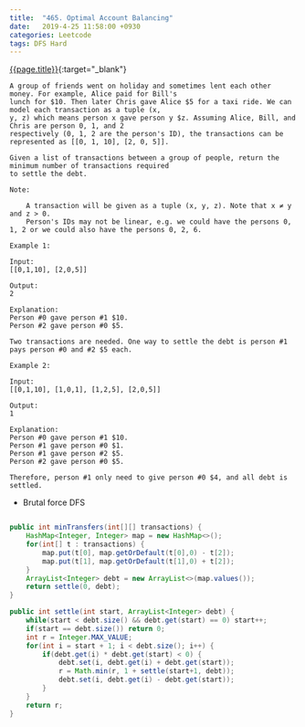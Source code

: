 ```yaml
---
title:  "465. Optimal Account Balancing"
date:   2019-4-25 11:58:00 +0930
categories: Leetcode
tags: DFS Hard
---
```


[{{page.title}}](https://leetcode.com/problems/optimal-account-balancing/){:target="_blank"}

    A group of friends went on holiday and sometimes lent each other money. For example, Alice paid for Bill's
    lunch for $10. Then later Chris gave Alice $5 for a taxi ride. We can model each transaction as a tuple (x,
    y, z) which means person x gave person y $z. Assuming Alice, Bill, and Chris are person 0, 1, and 2
    respectively (0, 1, 2 are the person's ID), the transactions can be represented as [[0, 1, 10], [2, 0, 5]].

    Given a list of transactions between a group of people, return the minimum number of transactions required
    to settle the debt.

    Note:

        A transaction will be given as a tuple (x, y, z). Note that x ≠ y and z > 0.
        Person's IDs may not be linear, e.g. we could have the persons 0, 1, 2 or we could also have the persons 0, 2, 6.

    Example 1:

    Input:
    [[0,1,10], [2,0,5]]

    Output:
    2

    Explanation:
    Person #0 gave person #1 $10.
    Person #2 gave person #0 $5.

    Two transactions are needed. One way to settle the debt is person #1 pays person #0 and #2 $5 each.

    Example 2:

    Input:
    [[0,1,10], [1,0,1], [1,2,5], [2,0,5]]

    Output:
    1

    Explanation:
    Person #0 gave person #1 $10.
    Person #1 gave person #0 $1.
    Person #1 gave person #2 $5.
    Person #2 gave person #0 $5.

    Therefore, person #1 only need to give person #0 $4, and all debt is settled.


* Brutal force DFS

```java

public int minTransfers(int[][] transactions) {
    HashMap<Integer, Integer> map = new HashMap<>();
    for(int[] t : transactions) {
        map.put(t[0], map.getOrDefault(t[0],0) - t[2]);
        map.put(t[1], map.getOrDefault(t[1],0) + t[2]);
    }
    ArrayList<Integer> debt = new ArrayList<>(map.values());
    return settle(0, debt);
}

public int settle(int start, ArrayList<Integer> debt) {
    while(start < debt.size() && debt.get(start) == 0) start++;
    if(start == debt.size()) return 0;
    int r = Integer.MAX_VALUE;
    for(int i = start + 1; i < debt.size(); i++) {
        if(debt.get(i) * debt.get(start) < 0) {
            debt.set(i, debt.get(i) + debt.get(start));
            r = Math.min(r, 1 + settle(start+1, debt));
            debt.set(i, debt.get(i) - debt.get(start));
        }
    }
    return r;
}
```
